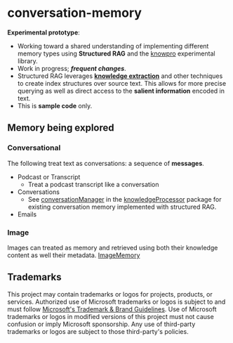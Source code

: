 # conversation-memory

**Experimental prototype**:

- Working toward a shared understanding of implementing different memory types using **Structured RAG** and the [knowpro](../../knowPro) experimental library.
- Work in progress; **_frequent changes_**.
- Structured RAG leverages [**knowledge extraction**](../../knowledgeProcessor/src/conversation/knowledgeSchema.ts) and other techniques to create index structures over source text. This allows for more precise querying as well as direct access to the **salient information** encoded in text.
- This is **sample code** only.

## Memory being explored

### Conversational

The following treat text as conversations: a sequence of **messages**.

- Podcast or Transcript
  - Treat a podcast transcript like a conversation
- Conversations
  - See [conversationManager](../../knowledgeProcessor/src/conversation/conversationManager.ts) in the [knowledgeProcessor](../../knowledgeProcessor) package for existing conversation memory implemented with structured RAG.
- Emails

### Image

Images can treated as memory and retrieved using both their knowledge content as well their metadata.
[ImageMemory](../image/)

## Trademarks

This project may contain trademarks or logos for projects, products, or services. Authorized use of Microsoft
trademarks or logos is subject to and must follow
[Microsoft's Trademark & Brand Guidelines](https://www.microsoft.com/en-us/legal/intellectualproperty/trademarks/usage/general).
Use of Microsoft trademarks or logos in modified versions of this project must not cause confusion or imply Microsoft sponsorship.
Any use of third-party trademarks or logos are subject to those third-party's policies.
